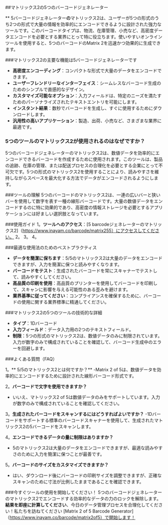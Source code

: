 ##マトリックス2の5つのバーコードジェネレーター

** 5バーコードジェネレーター**の**マトリックス2は、ユーザーが5つの形式のうち2つの形式で大量の情報を効率的にエンコードできるように設計された強力なツールです。このバーコードタイプは、物流、在庫管理、小売など、高密度データエンコードを必要とする業界にとって特に役立ちます。使いやすいオンラインツールを使用すると、5つのバーコードのMatrix 2を迅速かつ効果的に生成できます。

###マトリックス2の主要な機能は5バーコードジェネレーターです
-  **高密度エンコーディング**：コンパクトな形式で大量のデータをエンコードできます。
-  **ユーザーフレンドリーなインターフェイス**：シームレスなバーコード生成のためのシンプルで直感的なデザイン。
-  **カスタマイズ可能なオプション**：入力フィールドは、特定のニーズを満たすためのパーソナライズされたテキストエントリを可能にします。
-  **インスタント結果**：数秒でバーコードを生成し、すぐに使用するためにダウンロードします。
-  **汎用性の高いアプリケーション**：製造、出荷、小売など、さまざまな業界に最適です。

### 5つのツールのマトリックス2が使用されるのはなぜですか？
5つのバーコードジェネレーターのマトリックス2は、数値データを効率的にエンコードできるバーコードを作成するために使用されます。このツールは、製品の追跡、在庫の管理、または配送プロセスの合理化を必要とする企業にとって不可欠です。5つの形式のマトリックス2を使用することにより、読みやすさを維持しながらスペースを最大化する方法でデータがエンコードされるようにします。

###ツールの理解
5つのバーコードのマトリックス2は、一連の広いバーと狭いバーを使用して数字を表す一種の線形バーコードです。大量の数値データをエンコードするのに特に効果的であり、高密度の情報ストレージを必要とするアプリケーションには好ましい選択肢となっています。

###使用ガイド
1。**ツールへのアクセス**：[5 barcodeジェネレーターのマトリックス2]（https://www.inayam.co/barcode/matrix255）にアクセスしてください。
2。
3。
4。

###最適な使用法のためのベストプラクティス
-  **データを簡潔に保ちます**：5/5のマトリックス2は大量のデータをエンコードできますが、入力を簡潔に保つと読みやすくなります。
-  **バーコードをテスト**：生成されたバーコードを常にスキャナーでテストして、読みやすくしてください。
-  **高品質の印刷を使用**：高品質のプリンターを使用してバーコードを印刷して、スキャンに影響を与える可能性のある歪みを避けます。
-  **業界基準に従ってください**：コンプライアンスを確保するために、バーコードの使用に関する業界標準に精通してください。

###マトリックス2の5つのツールの技術的な詳細
-  **タイプ**：1Dバーコード
-  **入力フィールド**：データ入力用の2つのテキストフィールド。
-  **制限**：5つの形式のマトリックス2は、数値データのみに制限されています。入力が数字のみで構成されていることを確認して、バーコード生成中のエラーを回避します。

###よくある質問（FAQ）

1。** 5/5のマトリックス2とは何ですか？**
-Matrix 2 of 5は、数値データを効率的にエンコードするために設計された線形バーコード形式です。

2。**バーコードで文字を使用できますか？**
- いいえ、マトリックス2 of 5は数値データのみをサポートしています。入力が数字のみで構成されていることを確認してください。

3。**生成されたバーコードをスキャンするにはどうすればよいですか？**
-1Dバーコードをサポートする標準のバーコードスキャナーを使用して、生成されたマトリックス2の5バーコードをスキャンします。

4。**エンコードできるデータの量に制限はありますか？**
-  5のマトリックス2は大量のデータをエンコードできますが、最適な読みやすさのために入力を簡潔に保つことが最善です。

5。**バーコードのサイズをカスタマイズできますか？**
- はい、ダウンロード後にバーコードの印刷サイズを調整できますが、正確なスキャンのために寸法が比例したままであることを確認できます。

###今すぐツールの使用を開始してください！
5つのバーコードジェネレーターのマトリックス2でエンコードする効率的なデータの力のロックを解除します。**結果を即座に計算してください**、今日のデータ管理プロセスを合理化してください！私たちを訪ねてください [Matrix 2 of 5 Barcode Generator]（https://www.inayam.co/barcode/matrix2of5）で開始します！